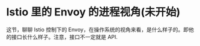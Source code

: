 
# Istio 里的 Envoy 的进程视角(未开始)

这节，聊聊 Istio 控制下的 Envoy，在操作系统的视角来看，是什么样子的。即他的接口长什么样子。注意，接口不一定就是 API.




